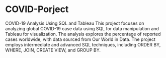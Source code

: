# COVID-Porject
COVID-19 Analysis Using SQL and Tableau
This project focuses on analyzing global COVID-19 case data using SQL for data manipulation and Tableau for visualization. The analysis explores the percentage of reported cases worldwide, with data sourced from Our World in Data. The project employs intermediate and advanced SQL techniques, including ORDER BY, WHERE, JOIN, CREATE VIEW, and GROUP BY.
